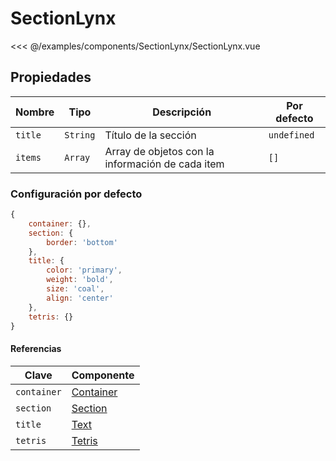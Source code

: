 # SectionLynx

<Preview>
  <template slot="demo">
    <components-SectionLynx-SectionLynx />
  </template>

  <<< @/examples/components/SectionLynx/SectionLynx.vue
</Preview>

## Propiedades

| Nombre  | Tipo     | Descripción                                      | Por defecto |
|---------|----------|--------------------------------------------------|-------------|
| `title` | `String` | Título de la sección                             | `undefined` |
| `items` | `Array`  | Array de objetos con la información de cada item | `[]`        |

### Configuración por defecto

```js
{
    container: {},
    section: {
        border: 'bottom'
    },
    title: {
        color: 'primary',
        weight: 'bold',
        size: 'coal',
        align: 'center'
    },
    tetris: {}
}
```

#### Referencias

| Clave       | Componente                  |
|-------------|-----------------------------|
| `container` | [Container](./container.md) |
| `section`   | [Section](./section.md)     |
| `title`     | [Text](./text.md)           |
| `tetris`    | [Tetris](./tetris.md)       |